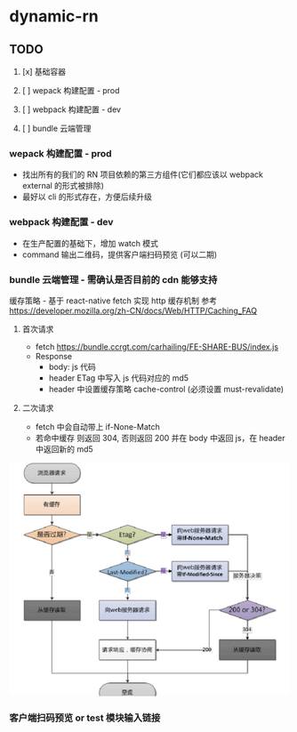 # dynamic-rn

## TODO



1. [x] 基础容器

2. [ ] wepack 构建配置 - prod

3. [ ] webpack 构建配置 - dev

4. [ ] bundle 云端管理

### wepack 构建配置 - prod

- 找出所有的我们的 RN 项目依赖的第三方组件(它们都应该以 webpack external 的形式被排除)
- 最好以 cli 的形式存在，方便后续升级

### webpack 构建配置 - dev

- 在生产配置的基础下，增加 watch 模式
- command 输出二维码，提供客户端扫码预览 (可以二期)

### bundle 云端管理 - 需确认是否目前的 cdn 能够支持

缓存策略 - 基于 react-native fetch 实现 http 缓存机制
参考 https://developer.mozilla.org/zh-CN/docs/Web/HTTP/Caching_FAQ

1. 首次请求

   - fetch https://bundle.ccrgt.com/carhailing/FE-SHARE-BUS/index.js
   - Response
     - body: js 代码
     - header ETag 中写入 js 代码对应的 md5
     - header 中设置缓存策略 cache-control (必须设置 must-revalidate)

2. 二次请求
   - fetch 中会自动带上 if-None-Match
   - 若命中缓存 则返回 304, 否则返回 200 并在 body 中返回 js，在 header 中返回新的 md5

![缓存验证流程](./cahce.png)

### 客户端扫码预览 or test 模块输入链接
